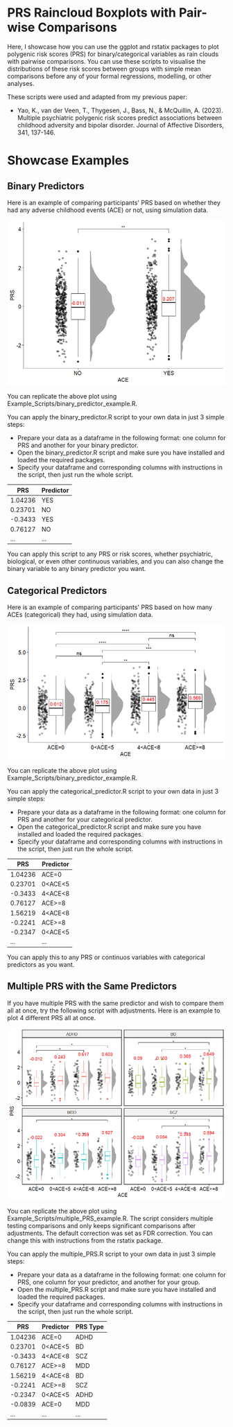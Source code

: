 # PRS Raincloud Boxplots with Pair-wise Comparisons
Here, I showcase how you can use the ggplot and rstatix packages to plot polygenic risk scores (PRS) for binary/categorical variables as rain clouds with pairwise comparisons. 
You can use these scripts to visualise the distributions of these risk scores between groups with simple mean comparisons before any of your formal regressions, modelling, or other analyses.   

These scripts were used and adapted from my previous paper:  
- Yao, K., van der Veen, T., Thygesen, J., Bass, N., & McQuillin, A. (2023). Multiple psychiatric polygenic risk scores predict associations between childhood adversity and bipolar disorder. Journal of Affective Disorders, 341, 137-146.

# Showcase Examples
## Binary Predictors
Here is an example of comparing participants' PRS based on whether they had any adverse childhood events (ACE) or not, using simulation data.  

![Pipeline Overview](Example_Figures/Binary_Group_Example.png)

You can replicate the above plot using Example_Scripts/binary_predictor_example.R.

You can apply the binary_predictor.R script to your own data in just 3 simple steps:  
- Prepare your data as a dataframe in the following format: one column for PRS and another for your binary predictor.
- Open the binary_predictor.R script and make sure you have installed and loaded the required packages. 
- Specify your dataframe and corresponding columns with instructions in the script, then just run the whole script.

| PRS     | Predictor |
|---------|-----------|
| 1.04236 |    YES    |
| 0.23701 |    NO     |
| -0.3433 |    YES    |
| 0.76127 |    NO     |
| ...     | ...       |

You can apply this script to any PRS or risk scores, whether psychiatric, biological, or even other continuous variables, and you can also change the binary variable to any binary predictor you want.  

## Categorical Predictors
Here is an example of comparing participants' PRS based on how many ACEs (categorical) they had, using simulation data.     

![Pipeline Overview](Example_Figures/Categorical_Group_Example.png)

You can replicate the above plot using Example_Scripts/binary_predictor_example.R.

You can apply the categorical_predictor.R script to your own data in just 3 simple steps:  
- Prepare your data as a dataframe in the following format: one column for PRS and another for your categorical predictor.
- Open the categorical_predictor.R script and make sure you have installed and loaded the required packages. 
- Specify your dataframe and corresponding columns with instructions in the script, then just run the whole script.

| PRS     | Predictor    |
|---------|--------------|
| 1.04236 |    ACE=0     |
| 0.23701 |    0<ACE<5   |
| -0.3433 |    4<ACE<8   |
| 0.76127 |    ACE>=8    |
| 1.56219 |    4<ACE<8   |
| -0.2241 |    ACE>=8    |
| -0.2347 |    0<ACE<5   |
| ...     | ...          |

You can apply this to any PRS or continuos variables with categorical predictors as you want.

## Multiple PRS with the Same Predictors
If you have multiple PRS with the same predictor and wish to compare them all at once, try the following script with adjustments. Here is an example to plot 4 different PRS all at once.

![Pipeline Overview](Example_Figures/Multiple_PRS_Example.png)

You can replicate the above plot using Example_Scripts/multiple_PRS_example.R.
The script considers multiple testing comparisons and only keeps significant comparisons after adjustments. The default correction was set as FDR correction. You can change this with instructions from the rstatix package.  

You can apply the multiple_PRS.R script to your own data in just 3 simple steps:  
- Prepare your data as a dataframe in the following format: one column for PRS, one column for your predictor, and another for your group.
- Open the multiple_PRS.R script and make sure you have installed and loaded the required packages. 
- Specify your dataframe and corresponding columns with instructions in the script, then just run the whole script.

| PRS     | Predictor    |   PRS Type   |
|---------|--------------|--------------|
| 1.04236 |    ACE=0     |     ADHD     |
| 0.23701 |    0<ACE<5   |     BD       |
| -0.3433 |    4<ACE<8   |     SCZ      |
| 0.76127 |    ACE>=8    |     MDD      |
| 1.56219 |    4<ACE<8   |     BD       |
| -0.2241 |    ACE>=8    |     SCZ      |
| -0.2347 |    0<ACE<5   |     ADHD     |
| -0.0839 |    ACE=0     |     MDD      |
| ...     | ...          | ...          |
